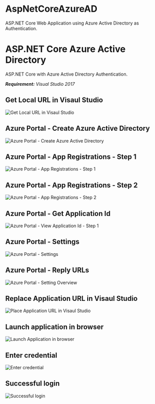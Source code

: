 # AspNetCoreAzureAD
ASP.NET Core Web Application using Azure Active Directory as Authentication. 

# ASP.NET Core Azure Active Directory

ASP.NET Core with Azure Active Directory Authentication. 

***Requirement:*** *Visual Studio 2017*

## Get Local URL in Visaul Studio
![Get Local URL in Visaul Studio](https://github.com/WinLwinOoNet/AspNetCoreAzureAD/blob/master/doc/screenshots/VS11.png "Get Local URL in Visaul Studio")

## Azure Portal - Create Azure Active Directory
![Azure Portal - Create Azure Active Directory](https://github.com/WinLwinOoNet/AspNetCoreAzureAD/blob/master/doc/screenshots/Portal1.png "Azure Portal - Create Azure Active Directory")

## Azure Portal - App Registrations - Step 1
![Azure Portal - App Registrations - Step 1](https://github.com/WinLwinOoNet/AspNetCoreAzureAD/blob/master/doc/screenshots/Portal2.png "Azure Portal - App Registrations - Step 1")

## Azure Portal - App Registrations - Step 2
![Azure Portal - App Registrations - Step 2](https://github.com/WinLwinOoNet/AspNetCoreAzureAD/blob/master/doc/screenshots/Portal3.png "Azure Portal - App Registrations - Step 2")

## Azure Portal - Get Application Id
![Azure Portal - View Application Id - Step 1](https://github.com/WinLwinOoNet/AspNetCoreAzureAD/blob/master/doc/screenshots/Portal4.png "Azure Portal - Get Application Id")

## Azure Portal - Settings
![Azure Portal - Settings](https://github.com/WinLwinOoNet/AspNetCoreAzureAD/blob/master/doc/screenshots/Portal5.png "Azure Portal - Settings")

## Azure Portal - Reply URLs
![Azure Portal -  Setting Overview](https://github.com/WinLwinOoNet/AspNetCoreAzureAD/blob/master/doc/screenshots/Portal6.png "Azure Portal -  Setting Overview")

## Replace Application URL in Visaul Studio
![Place Application URL in Visaul Studio](https://github.com/WinLwinOoNet/AspNetCoreAzureAD/blob/master/doc/screenshots/VS21.png "Place Application URL in Visaul Studio")

## Launch application in browser
![Launch Application in browser](https://github.com/WinLwinOoNet/AspNetCoreAzureAD/blob/master/doc/screenshots/Browser1.png "Launch Application in browser")

## Enter credential
![ Enter credential](https://github.com/WinLwinOoNet/AspNetCoreAzureAD/blob/master/doc/screenshots/Browser2.png "Enter credential")

## Successful login
![Successful login](https://github.com/WinLwinOoNet/AspNetCoreAzureAD/blob/master/doc/screenshots/Browser3.png " Successful login")
